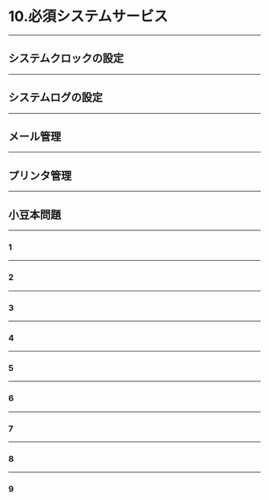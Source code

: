 # 10.必須システムサービス

---

## システムクロックの設定

---

## システムログの設定

---

## メール管理

---

## プリンタ管理

---

## 小豆本問題

---

### 1

---

### 2

---

### 3

---

### 4

---

### 5

---

### 6

---

### 7

---

### 8

---

### 9
